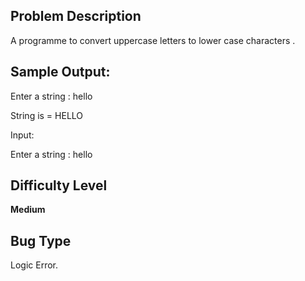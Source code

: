 ## Problem Description

A programme to convert uppercase letters to lower case characters
.
## Sample Output:

Enter a string : hello

 String is = HELLO


Input:

Enter a string : hello
        
        

        



## Difficulty Level 

<b>Medium</b>


## Bug Type 

Logic Error.
